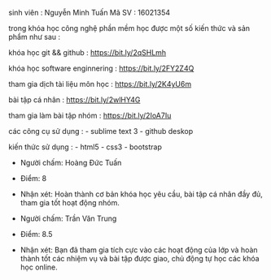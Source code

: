 ﻿sinh viên : Nguyễn Minh Tuấn
Mã SV : 16021354

trong khóa học công nghệ phần mềm học được một số kiến thức và sản phẩm như sau :

khóa học git && github : https://bit.ly/2qSHLmh

khóa học software enginnering : https://bit.ly/2FY2Z4Q

tham gia dịch tài liệu môn học : https://bit.ly/2K4yU6m

bài tập cá nhân : https://bit.ly/2wlHY4G

tham gia làm bài tập nhóm : https://bit.ly/2IoA7Iu

các công cụ sử dụng : 
	- sublime text 3
	- github deskop

kiến thức sử dụng :
	- html5
	- css3
	- bootstrap



- Người chấm: Hoàng Đức Tuấn
- Điểm: 8
- Nhận xét: Hoàn thành cơ bản khóa học yêu cầu, bài tập cá nhân đầy đủ, tham gia tốt hoạt động nhóm.

- Người chấm: Trần Văn Trung
- Điểm: 8.5
- Nhận xét: Bạn đã tham gia tích cực vào các hoạt động của lớp và hoàn thành tốt các nhiệm vụ và bài tập được giao, chủ động tự học các khóa học online.
